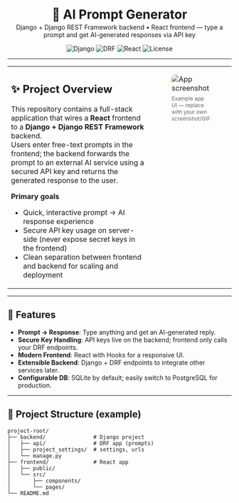 <!--
  README.md with HTML inside Markdown
  Replace placeholders (YOUR-USERNAME, YOUR-REPO, etc.) before committing.
-->

<div align="center">

  <!-- Hero / Title -->
  <h1 style="margin-bottom:0.2rem;">🧠 AI Prompt Generator</h1>
  <p style="margin-top:0.2rem;">Django + Django REST Framework backend • React frontend — type a prompt and get AI-generated responses via API key</p>

  <!-- Badges (shields.io) -->
  <p>
    <img alt="Django" src="https://img.shields.io/badge/Django-3.2%2B-092E20?logo=django&logoColor=white" />
    <img alt="DRF" src="https://img.shields.io/badge/Django--REST--Framework-3.12-blue?logo=django" />
    <img alt="React" src="https://img.shields.io/badge/React-18-blue?logo=react&logoColor=white" />
    <img alt="License" src="https://img.shields.io/badge/License-MIT-green" />
  </p>
</div>

<hr />

<!-- Two-column style using HTML table for nicer layout -->
<table>
  <tr>
    <td width="65%" valign="top">

## ✨ Project Overview

This repository contains a full-stack application that wires a **React** frontend to a **Django + Django REST Framework** backend.  
Users enter free-text prompts in the frontend; the backend forwards the prompt to an external AI service using a secured API key and returns the generated response to the user.

**Primary goals**
- Quick, interactive prompt → AI response experience  
- Secure API key usage on server-side (never expose secret keys in the frontend)  
- Clean separation between frontend and backend for scaling and deployment

</td>
    <td width="35%" valign="top">

<!-- Screenshot placeholder (replace with your real screenshot) -->
<figure>
  <img src="https://via.placeholder.com/350x200.png?text=App+Screenshot" alt="App screenshot" style="max-width:100%;border-radius:8px;">
  <figcaption style="font-size:12px;color:#666;margin-top:6px;">Example app UI — replace with your own screenshot/GIF</figcaption>
</figure>

</td>
  </tr>
</table>

---

## 🚀 Features

<ul>
  <li><strong>Prompt → Response</strong>: Type anything and get an AI-generated reply.</li>
  <li><strong>Secure Key Handling</strong>: API keys live on the backend; frontend only calls your DRF endpoints.</li>
  <li><strong>Modern Frontend</strong>: React with Hooks for a responsive UI.</li>
  <li><strong>Extensible Backend</strong>: Django + DRF endpoints to integrate other services later.</li>
  <li><strong>Configurable DB</strong>: SQLite by default; easily switch to PostgreSQL for production.</li>
</ul>

---

## 📂 Project Structure (example)

```text
project-root/
├── backend/               # Django project
│   ├── api/               # DRF app (prompts)
│   ├── project_settings/  # settings, urls
│   └── manage.py
├── frontend/              # React app
│   ├── public/
│   └── src/
│       ├── components/
│       └── pages/
└── README.md
